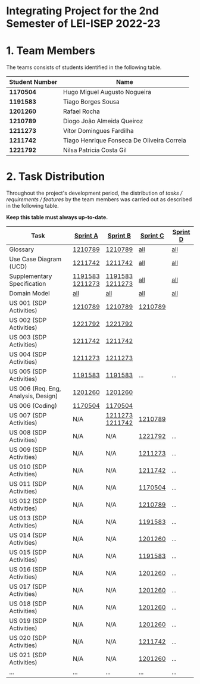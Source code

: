 # Integrating Project for the 2nd Semester of LEI-ISEP 2022-23

# 1. Team Members

The teams consists of students identified in the following table.

| Student Number | Name                                       |
|----------------|--------------------------------------------|
| **1170504**    | Hugo Miguel Augusto Nogueira               |
| **1191583**    | Tiago Borges Sousa                         |
| **1201260**    | Rafael Rocha                               |
| **1210789**    | Diogo João Almeida Queiroz                 |
| **1211273**    | Vítor Domingues Fardilha                   |
| **1211742**    | Tiago Henrique Fonseca De Oliveira Correia |
| **1221792**    | Nilsa Patricia Costa Gil                   |

# 2. Task Distribution ###

Throughout the project's development period, the distribution of _tasks / requirements / features_ by the team members
was carried out as described in the following table.

**Keep this table must always up-to-date.**

| Task                                | [Sprint A](sprintA/Readme.md)                                                                              | [Sprint B](sprintB/Readme.md)                                                                              | [Sprint C](sprintC/Readme.md)                                                              | [Sprint D](sprintD/Readme.md)                                                              |
|-------------------------------------|------------------------------------------------------------------------------------------------------------|------------------------------------------------------------------------------------------------------------|--------------------------------------------------------------------------------------------|--------------------------------------------------------------------------------------------|
| Glossary                            | [1210789](sprintA/global-artifacts/01.requirements-engineering/glossary.md)                                | [1210789](sprintB/global-artifacts/01.requirements-engineering/glossary.md)                                | [all](sprintC/global-artifacts/01.requirements-engineering/glossary.md)                    | [all](sprintD/global-artifacts/01.requirements-engineering/glossary.md)                    |
| Use Case Diagram (UCD)              | [1211742](sprintA/global-artifacts/01.requirements-engineering/use-case-diagram.md)                        | [1211742](sprintB/global-artifacts/01.requirements-engineering/use-case-diagram.md)                        | [all](sprintC/global-artifacts/01.requirements-engineering/use-case-diagram.md)            | [all](sprintD/global-artifacts/01.requirements-engineering/use-case-diagram.md)            |
| Supplementary Specification         | [1191583<br/>1211273](sprintA/global-artifacts/01.requirements-engineering/supplementary-specification.md) | [1191583<br/>1211273](sprintB/global-artifacts/01.requirements-engineering/supplementary-specification.md) | [all](sprintC/global-artifacts/01.requirements-engineering/supplementary-specification.md) | [all](sprintD/global-artifacts/01.requirements-engineering/supplementary-specification.md) |
| Domain Model                        | [all](sprintA/global-artifacts/02.analysis/Readme.md)                                                      | [all](sprintB/global-artifacts/02.analysis/Readme.md)                                                      | [all](sprintC/global-artifacts/01.analysis/analysis.md)                                    | [all](sprintD/global-artifacts/01.analysis/analysis.md)                                    |
| US 001 (SDP Activities)             | [1210789](sprintA/us001/Readme.md)                                                                         | [1210789](sprintB/US001/Readme.md)                                                                         | [1210789](sprintC/us001/Readme.md)                                                         |                                                                                            |
| US 002 (SDP Activities)             | [1221792](sprintB/us002/Readme.md)                                                                         | [1221792](sprintB/us002/Readme.md)                                                                         |                                                                                            |                                                                                            |
| US 003 (SDP Activities)             | [1211742](sprintB/US003/Readme.md)                                                                         | [1211742](sprintB/US003/Readme.md)                                                                         |                                                                                            |                                                                                            |
| US 004 (SDP Activities)             | [1211273](sprintB/US004/Readme.md)                                                                         | [1211273](sprintB/US004/Readme.md)                                                                         |                                                                                            |                                                                                            |
| US 005 (SDP Activities)             | [1191583](sprintB/US004/Readme.md)                                                                         | [1191583](sprintB/US004/Readme.md)                                                                         | ...                                                                                        | ...                                                                                        |
| US 006 (Req. Eng, Analysis, Design) | [1201260](sprintB/us006/Readme.md)                                                                         | [1201260](sprintB/us006/Readme.md)                                                                         |                                                                                            |                                                                                            |
| US 006 (Coding)                     | [1170504](sprintB/us006/Readme.md)                                                                         | [1170504](sprintB/us006/Readme.md)                                                                         |                                                                                            |                                                                                            |
| US 007 (SDP Activities)             | N/A                                                                                                        | [1211273<br/>1211742](sprintB/US007/Readme.md)                                                             | [1210789](sprintC/us007/Readme.md)                                                         |                                                                                            |
| US 008 (SDP Activities)             | N/A                                                                                                        | N/A                                                                                                        | [1221792](sprintC/us008/Readme.md)                                                         | ...                                                                                        |
| US 009 (SDP Activities)             | N/A                                                                                                        | N/A                                                                                                        | [1211273](sprintC/us009/Readme.md)                                                         | ...                                                                                        |
| US 010 (SDP Activities)             | N/A                                                                                                        | N/A                                                                                                        | [1211742](sprintC/us010/Readme.md)                                                         | ...                                                                                        |
| US 011 (SDP Activities)             | N/A                                                                                                        | N/A                                                                                                        | [1170504](sprintC/us011/Readme.md)                                                         | ...                                                                                        |
| US 012 (SDP Activities)             | N/A                                                                                                        | N/A                                                                                                        | [1210789](sprintC/us012/Readme.md)                                                         | ...                                                                                        |
| US 013 (SDP Activities)             | N/A                                                                                                        | N/A                                                                                                        | [1191583](sprintC/us013/Readme.md)                                                         | ...                                                                                        |
| US 014 (SDP Activities)             | N/A                                                                                                        | N/A                                                                                                        | [1201260](sprintC/us014/Readme.md)                                                         | ...                                                                                        |
| US 015 (SDP Activities)             | N/A                                                                                                        | N/A                                                                                                        | [1191583](sprintC/us014/Readme.md)                                                         | ...                                                                                        |
| US 016 (SDP Activities)             | N/A                                                                                                        | N/A                                                                                                        | [1201260](sprintC/us014/Readme.md)                                                         | ...                                                                                        |
| US 017 (SDP Activities)             | N/A                                                                                                        | N/A                                                                                                        | [1201260](sprintC/us014/Readme.md)                                                         | ...                                                                                        |
| US 018 (SDP Activities)             | N/A                                                                                                        | N/A                                                                                                        | [1201260](sprintC/us014/Readme.md)                                                         | ...                                                                                        |
| US 019 (SDP Activities)             | N/A                                                                                                        | N/A                                                                                                        | [1201260](sprintC/us014/Readme.md)                                                         | ...                                                                                        |
| US 020 (SDP Activities)             | N/A                                                                                                        | N/A                                                                                                        | [1211742](sprintD/us020/Readme.md)                                                         | ...                                                                                        |
| US 021 (SDP Activities)             | N/A                                                                                                        | N/A                                                                                                        | [1201260](sprintC/us014/Readme.md)                                                         | ...                                                                                        |
| ...                                 | ...                                                                                                        | ...                                                                                                        | ...                                                                                        | ...                                                                                        |


